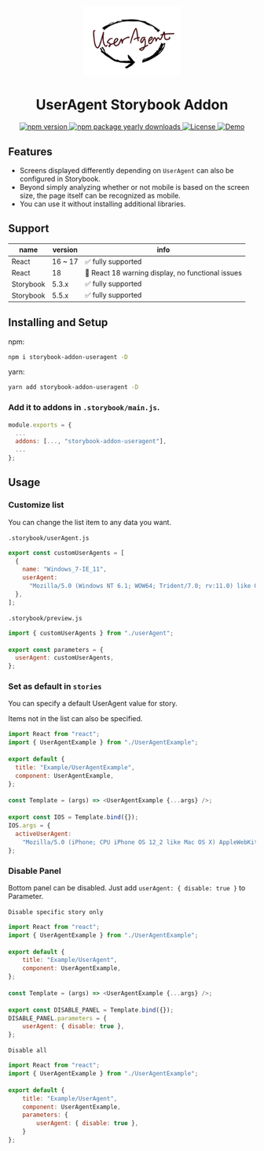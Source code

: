 <p align="center">
  <img src="docs/assets/logo.png" width="200" alt="user-agent logo">
</p>
<h1 align="center">UserAgent Storybook Addon</h1>

<p align="center">
  <a href="https://www.npmjs.com/package/storybook-addon-useragent">
    <img src="https://badgen.net/npm/v/storybook-addon-useragent" alt="npm version" />
  </a>
  <a href="https://npmjs.com/package/storybook-addon-useragent">
    <img src="https://badgen.net/npm/dy/storybook-addon-useragent" alt="npm package yearly downloads" />
  </a>
  <a href="https://lbesson.mit-license.org/">
    <img src="https://img.shields.io/badge/License-MIT-blue.svg" alt="License" />
  </a>
  <a href="https://Sotaneum.github.io/storybook-addon-useragent/">
    <img src="https://img.shields.io/badge/Demo-Storybook-pink.svg" alt="Demo" />
  </a>
</p>

## Features

- Screens displayed differently depending on `UserAgent` can also be configured in Storybook.
- Beyond simply analyzing whether or not mobile is based on the screen size, the page itself can be recognized as mobile.
- You can use it without installing additional libraries.

## Support

| name      | version | info                                              |
| --------- | ------- | ------------------------------------------------- |
| React     | 16 ~ 17 | ✅ fully supported                                |
| React     | 18      | 🚧 React 18 warning display, no functional issues |
| Storybook | 5.3.x   | ✅ fully supported                                |
| Storybook | 5.5.x   | ✅ fully supported                                |

## Installing and Setup

npm:

```sh
npm i storybook-addon-useragent -D
```

yarn:

```sh
yarn add storybook-addon-useragent -D
```

### Add it to addons in `.storybook/main.js`.

```js
module.exports = {
  ...
  addons: [..., "storybook-addon-useragent"],
  ...
};
```

## Usage

### Customize list

You can change the list item to any data you want.

`.storybook/userAgent.js`

```js
export const customUserAgents = [
  {
    name: "Windows_7-IE_11",
    userAgent:
      "Mozilla/5.0 (Windows NT 6.1; WOW64; Trident/7.0; rv:11.0) like Gecko",
  },
];
```

`.storybook/preview.js`

```js
import { customUserAgents } from "./userAgent";

export const parameters = {
  userAgent: customUserAgents,
};
```

### Set as default in `stories`

You can specify a default UserAgent value for story.

Items not in the list can also be specified.

```js
import React from "react";
import { UserAgentExample } from "./UserAgentExample";

export default {
  title: "Example/UserAgentExample",
  component: UserAgentExample,
};

const Template = (args) => <UserAgentExample {...args} />;

export const IOS = Template.bind({});
IOS.args = {
  activeUserAgent:
    "Mozilla/5.0 (iPhone; CPU iPhone OS 12_2 like Mac OS X) AppleWebKit/605.1.15 (KHTML, like Gecko) Version/12.1 Mobile/15E148 Safari/604.1",
};
```

### Disable Panel

Bottom panel can be disabled. Just add `userAgent: { disable: true }` to Parameter.

`Disable specific story only`
```js
import React from "react";
import { UserAgentExample } from "./UserAgentExample";

export default {
    title: "Example/UserAgent",
    component: UserAgentExample,
};

const Template = (args) => <UserAgentExample {...args} />;

export const DISABLE_PANEL = Template.bind({});
DISABLE_PANEL.parameters = {
    userAgent: { disable: true },
};
```

`Disable all`

```js
import React from "react";
import { UserAgentExample } from "./UserAgentExample";

export default {
    title: "Example/UserAgent",
    component: UserAgentExample,
    parameters: {
        userAgent: { disable: true },
    }
};
```
